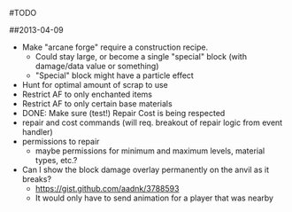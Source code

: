 #TODO

##2013-04-09
- Make "arcane forge" require a construction recipe.
  - Could stay large, or become a single "special" block (with damage/data value or something)
  - "Special" block might have a particle effect
- Hunt for optimal amount of scrap to use
- Restrict AF to only enchanted items
- Restrict AF to only certain base materials
- DONE: Make sure (test!) Repair Cost is being respected
- repair and cost commands (will req. breakout of repair logic from event handler)
- permissions to repair
  - maybe permissions for minimum and maximum levels, material types, etc.?
- Can I show the block damage overlay permanently on the anvil as it breaks?
  - https://gist.github.com/aadnk/3788593
  - It would only have to send animation for a player that was nearby